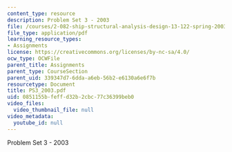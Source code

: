 ```yaml
---
content_type: resource
description: Problem Set 3 - 2003
file: /courses/2-082-ship-structural-analysis-design-13-122-spring-2003/0851155bfeffd32b2cbc77c36399beb0_PS3_2003.pdf
file_type: application/pdf
learning_resource_types:
- Assignments
license: https://creativecommons.org/licenses/by-nc-sa/4.0/
ocw_type: OCWFile
parent_title: Assignments
parent_type: CourseSection
parent_uid: 339347d7-6dda-a6eb-56b2-e6130a6e6f7b
resourcetype: Document
title: PS3_2003.pdf
uid: 0851155b-feff-d32b-2cbc-77c36399beb0
video_files:
  video_thumbnail_file: null
video_metadata:
  youtube_id: null
---
```

Problem Set 3 - 2003